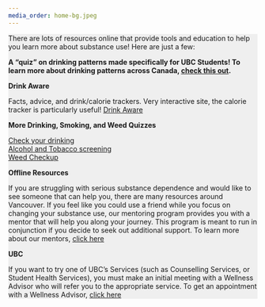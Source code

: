 ```yaml
---
media_order: home-bg.jpeg
---
```


<div class="row justify-content-md-center pt-4 mb-4" style="background-color: #efefef;">
<div class="col-lg-8 col-md-8 col-sm-12" markdown="1">
There are lots of resources online that provide tools and education to help you learn more about substance use! Here are just a few:

**A “quiz” on drinking patterns made specifically for UBC Students! To learn more about drinking patterns across Canada, [check this out](https://goo.gl/forms/T1RfHeNIvqkH0wbw1).**

**Drink Aware**

Facts, advice, and drink/calorie trackers. Very interactive site, the calorie tracker is particularly useful! [Drink Aware](https://www.drinkaware.co.uk/)

**More Drinking, Smoking, and Weed Quizzes**

[Check your drinking](uwo.checkyourdrinkingu.net) <br>
[Alcohol and Tobacco screening](https://interwork.sdsu.edu/echeckup/can/alc/coll/index.php?id=carleton&hfs=true) <br>
[Weed Checkup](https://interwork.sdsu.edu/echeckup/usa/mj/coll/index.php?id=UMICH&hfs=true)

**Offline Resources**

If you are struggling with serious substance dependence and would like to see someone that can help you, there are many resources around Vancouver. If you feel like you could use a friend while you focus on changing your substance use, our mentoring program provides you with a mentor that will help you along your journey. This program is meant to run in conjunction if you decide to seek out additional support. To learn more about our mentors, [click here](#)

**UBC**

If you want to try one of UBC’s Services (such as Counselling Services, or Student Health Services), you must make an initial meeting with a Wellness Advisor who will refer you to the appropriate service. To get an appointment with a Wellness Advisor, [click here](http://students.ubc.ca/livewell/services/counselling-services)
</div>
</div>
